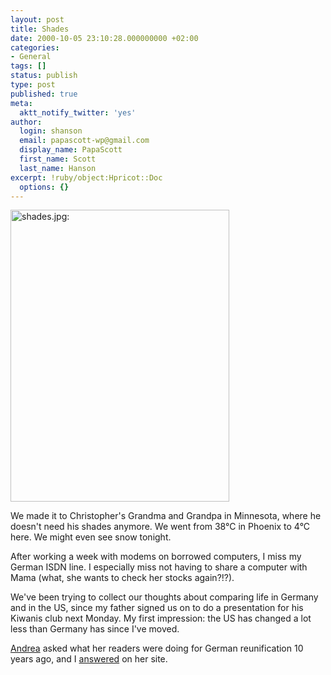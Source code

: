 ```yaml
---
layout: post
title: Shades
date: 2000-10-05 23:10:28.000000000 +02:00
categories:
- General
tags: []
status: publish
type: post
published: true
meta:
  aktt_notify_twitter: 'yes'
author:
  login: shanson
  email: papascott-wp@gmail.com
  display_name: PapaScott
  first_name: Scott
  last_name: Hanson
excerpt: !ruby/object:Hpricot::Doc
  options: {}
---
```

<p><img src="http://www.papascott.de/wordpress/wp-content/uploads/2000/10/shades.jpg" height="467" width="350" border="0" alt="shades.jpg: " /></p>
<p>We made it to Christopher's Grandma and Grandpa in Minnesota, where he doesn't need his shades anymore. We went from 38&deg;C in Phoenix to 4&deg;C here. We might even see snow tonight.</p>
<p>After working a week with modems on borrowed computers, I miss my German ISDN line. I especially miss not having to share a computer with Mama (what, she wants to check her stocks again?!?).</p>
<p>We've been trying to collect our thoughts about comparing life in Germany and in the US, since my father signed us on to do a presentation for his Kiwanis club next Monday. My first impression: the US has changed a lot less than Germany has since I've moved.</p>
<p><a href="http://andrea.editthispage.com">Andrea</a> asked what her readers were doing for German reunification 10 years ago, and I <a href="http://andrea.editthispage.com/discuss/msgReader$1281">answered</a> on her site.</p>
